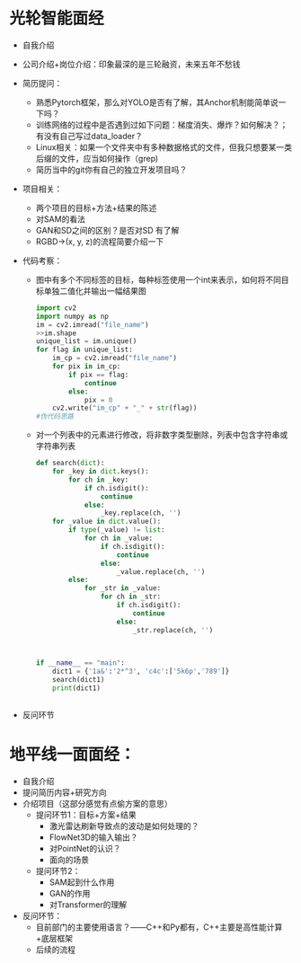 # 光轮智能面经

- 自我介绍

- 公司介绍+岗位介绍：印象最深的是三轮融资，未来五年不愁钱

- 简历提问：

  - 熟悉Pytorch框架，那么对YOLO是否有了解，其Anchor机制能简单说一下吗？
  - 训练网络的过程中是否遇到过如下问题：梯度消失、爆炸？如何解决？；有没有自己写过data_loader？
  - Linux相关：如果一个文件夹中有多种数据格式的文件，但我只想要某一类后缀的文件，应当如何操作（grep)
  - 简历当中的git你有自己的独立开发项目吗？

- 项目相关：

  - 两个项目的目标+方法+结果的陈述
  - 对SAM的看法
  - GAN和SD之间的区别？是否对SD 有了解
  - RGBD->(x, y, z)的流程简要介绍一下

- 代码考察：

  - 图中有多个不同标签的目标，每种标签使用一个int来表示，如何将不同目标单独二值化并输出一幅结果图

    ```python
    import cv2
    import numpy as np
    im = cv2.imread("file_name")
    >>im.shape
    unique_list = im.unique()
    for flag in unique_list:
        im_cp = cv2.imread("file_name")
        for pix in im_cp:
            if pix == flag:
                continue
            else:
                pix = 0
        cv2.write("im_cp" + "_" + str(flag))
    #伪代码思路
    ```

  - 对一个列表中的元素进行修改，将非数字类型删除，列表中包含字符串或字符串列表

    ```python
    def search(dict):
        for _key in dict.keys():
            for ch in _key:
                if ch.isdigit():
                    continue
                else:
                    _key.replace(ch, '')
        for _value in dict.value():
            if type(_value) != list:
                for ch in _value:
                    if ch.isdigit():
                        continue
                    else:
                        _value.replace(ch, '')
            else:
                for _str in _value:
                    for ch in _str:
                        if ch.isdigit():
                            continue
                        else:
                            _str.replace(ch, '')
        
        
    
    if __name__ == "main":
        dict1 = {'1a&':'2*^3', 'c4c':['5k6p','789']}
        search(dict1)
        print(dict1)
        
    
    ```

- 反问环节

#  地平线一面面经：

- 自我介绍
- 提问简历内容+研究方向
- 介绍项目（这部分感觉有点偷方案的意思）
  - 提问环节1：目标+方案+结果
    - 激光雷达刷新导致点的波动是如何处理的？
    - FlowNet3D的输入输出？
    - 对PointNet的认识？
    - 面向的场景
  - 提问环节2：
    - SAM起到什么作用
    - GAN的作用
    - 对Transformer的理解
- 反问环节：
  - 目前部门的主要使用语言？——C++和Py都有，C++主要是高性能计算+底层框架
  - 后续的流程


